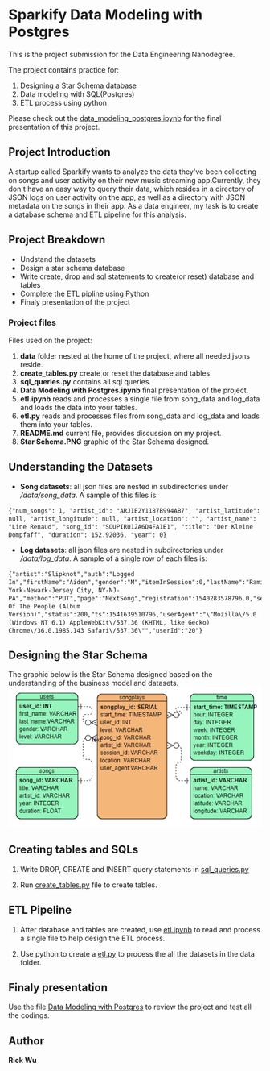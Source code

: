 # Sparkify Data Modeling with Postgres

This is the project submission for the Data Engineering Nanodegree. 

The project contains practice for:
1. Designing a Star Schema database
2. Data modeling with SQL(Postgres)
3. ETL process using python

Please check out the [data_modeling_postgres.ipynb](data_modeling_postgres.ipynb) for the final presentation of this project.

## Project Introduction
A startup called Sparkify wants to analyze the data they've been collecting on songs and user activity on their new music streaming app.Currently, they don't have an easy way to query their data, which resides in a directory of JSON logs on user activity on the app, as well as a directory with JSON metadata on the songs in their app. 
As a data engineer, my task is to create a database schema and ETL pipeline for this analysis.

## Project Breakdown
- Undstand the datasets
- Design a star schema database
- Write create, drop and sql statements to create(or reset) database and tables
- Complete the ETL pipline using Python
- Finaly presentation of the project

### Project files

Files used on the project:
1. **data** folder nested at the home of the project, where all needed jsons reside.
2. **create_tables.py** create or reset the database and tables.
3. **sql_queries.py** contains all sql queries.
4. **Data Modeling with Postgres.ipynb** final presentation of the project.
5. **etl.ipynb** reads and processes a single file from song_data and log_data and loads the data into your tables. 
6. **etl.py** reads and processes files from song_data and log_data and loads them into your tables. 
7. **README.md** current file, provides discussion on my project.
8. **Star Schema.PNG** graphic of the Star Schema designed.

## Understanding the Datasets
- **Song datasets**: all json files are nested in subdirectories under */data/song_data*. A sample of this files is:

```
{"num_songs": 1, "artist_id": "ARJIE2Y1187B994AB7", "artist_latitude": null, "artist_longitude": null, "artist_location": "", "artist_name": "Line Renaud", "song_id": "SOUPIRU12A6D4FA1E1", "title": "Der Kleine Dompfaff", "duration": 152.92036, "year": 0}
```

- **Log datasets**: all json files are nested in subdirectories under */data/log_data*. A sample of a single row of each files is:

```
{"artist":"Slipknot","auth":"Logged In","firstName":"Aiden","gender":"M","itemInSession":0,"lastName":"Ramirez","length":192.57424,"level":"paid","location":"New York-Newark-Jersey City, NY-NJ-PA","method":"PUT","page":"NextSong","registration":1540283578796.0,"sessionId":19,"song":"Opium Of The People (Album Version)","status":200,"ts":1541639510796,"userAgent":"\"Mozilla\/5.0 (Windows NT 6.1) AppleWebKit\/537.36 (KHTML, like Gecko) Chrome\/36.0.1985.143 Safari\/537.36\"","userId":"20"}
```

## Designing the Star Schema

The graphic below is the Star Schema designed based on the understanding of the business model and datasets.
![Star Schema](star_schema.PNG)

## Creating tables and SQLs

1. Write DROP, CREATE and INSERT query statements in [sql_queries.py](sql_queries.py)

2. Run [create_tables.py](create_tables.py) file to create tables.

## ETL Pipeline

1. After database and tables are created, use [etl.ipynb](etl.ipynb) to read and process a single file to help design the ETL process.

2. Use python to create a [etl.py](etl.py) to process the all the datasets in the data folder.

## Finaly presentation

Use the file [Data Modeling with Postgres](data_modeling_postgres.ipynb) to review the project and test all the codings.


## Author
**Rick Wu**

